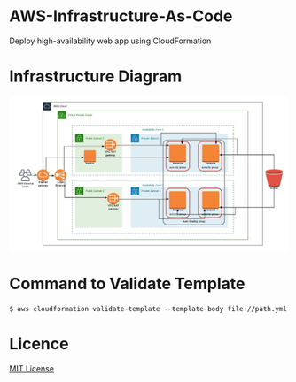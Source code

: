 # AWS-Infrastructure-As-Code

Deploy high-availability web app using CloudFormation



# Infrastructure Diagram

![Infrastructure Diagram](https://github.com/Carlos-Goncalves-devops/aws-infrastructure-as-code/blob/master/diagram.jpeg)




# Command to Validate Template

```$ aws cloudformation validate-template --template-body file://path.yml```




# Licence

[MIT License]( https://choosealicense.com/licenses/mit/)
